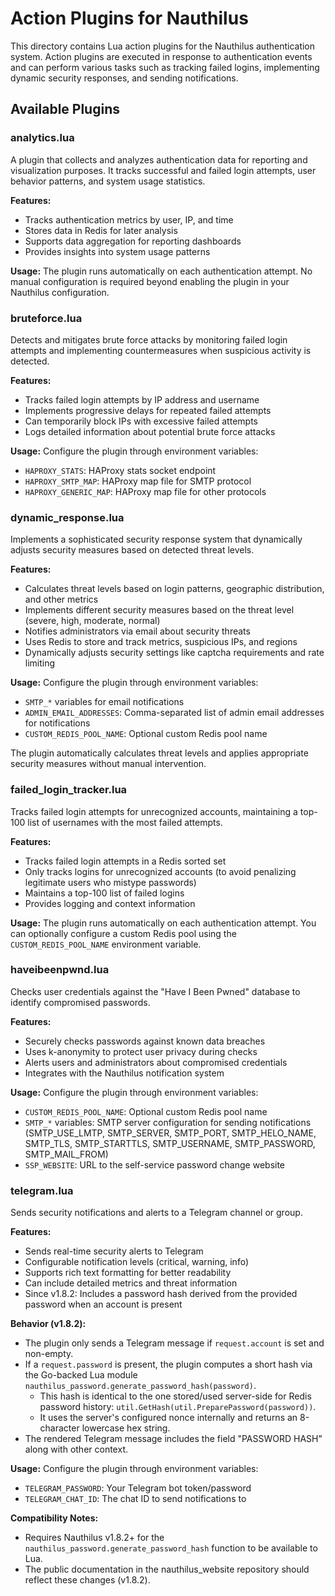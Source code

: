 # Action Plugins for Nauthilus

This directory contains Lua action plugins for the Nauthilus authentication system. Action plugins are executed in response to authentication events and can perform various tasks such as tracking failed logins, implementing dynamic security responses, and sending notifications.

## Available Plugins

### analytics.lua
A plugin that collects and analyzes authentication data for reporting and visualization purposes. It tracks successful and failed login attempts, user behavior patterns, and system usage statistics.

**Features:**
- Tracks authentication metrics by user, IP, and time
- Stores data in Redis for later analysis
- Supports data aggregation for reporting dashboards
- Provides insights into system usage patterns

**Usage:**
The plugin runs automatically on each authentication attempt. No manual configuration is required beyond enabling the plugin in your Nauthilus configuration.

### bruteforce.lua
Detects and mitigates brute force attacks by monitoring failed login attempts and implementing countermeasures when suspicious activity is detected.

**Features:**
- Tracks failed login attempts by IP address and username
- Implements progressive delays for repeated failed attempts
- Can temporarily block IPs with excessive failed attempts
- Logs detailed information about potential brute force attacks

**Usage:**
Configure the plugin through environment variables:
- `HAPROXY_STATS`: HAProxy stats socket endpoint
- `HAPROXY_SMTP_MAP`: HAProxy map file for SMTP protocol
- `HAPROXY_GENERIC_MAP`: HAProxy map file for other protocols

### dynamic_response.lua
Implements a sophisticated security response system that dynamically adjusts security measures based on detected threat levels.

**Features:**
- Calculates threat levels based on login patterns, geographic distribution, and other metrics
- Implements different security measures based on the threat level (severe, high, moderate, normal)
- Notifies administrators via email about security threats
- Uses Redis to store and track metrics, suspicious IPs, and regions
- Dynamically adjusts security settings like captcha requirements and rate limiting

**Usage:**
Configure the plugin through environment variables:
- `SMTP_*` variables for email notifications
- `ADMIN_EMAIL_ADDRESSES`: Comma-separated list of admin email addresses for notifications
- `CUSTOM_REDIS_POOL_NAME`: Optional custom Redis pool name

The plugin automatically calculates threat levels and applies appropriate security measures without manual intervention.

### failed_login_tracker.lua
Tracks failed login attempts for unrecognized accounts, maintaining a top-100 list of usernames with the most failed attempts.

**Features:**
- Tracks failed login attempts in a Redis sorted set
- Only tracks logins for unrecognized accounts (to avoid penalizing legitimate users who mistype passwords)
- Maintains a top-100 list of failed logins
- Provides logging and context information

**Usage:**
The plugin runs automatically on each authentication attempt. You can optionally configure a custom Redis pool using the `CUSTOM_REDIS_POOL_NAME` environment variable.

### haveibeenpwnd.lua
Checks user credentials against the "Have I Been Pwned" database to identify compromised passwords.

**Features:**
- Securely checks passwords against known data breaches
- Uses k-anonymity to protect user privacy during checks
- Alerts users and administrators about compromised credentials
- Integrates with the Nauthilus notification system

**Usage:**
Configure the plugin through environment variables:
- `CUSTOM_REDIS_POOL_NAME`: Optional custom Redis pool name
- `SMTP_*` variables: SMTP server configuration for sending notifications (SMTP_USE_LMTP, SMTP_SERVER, SMTP_PORT, SMTP_HELO_NAME, SMTP_TLS, SMTP_STARTTLS, SMTP_USERNAME, SMTP_PASSWORD, SMTP_MAIL_FROM)
- `SSP_WEBSITE`: URL to the self-service password change website

### telegram.lua
Sends security notifications and alerts to a Telegram channel or group.

**Features:**
- Sends real-time security alerts to Telegram
- Configurable notification levels (critical, warning, info)
- Supports rich text formatting for better readability
- Can include detailed metrics and threat information
- Since v1.8.2: Includes a password hash derived from the provided password when an account is present

**Behavior (v1.8.2):**
- The plugin only sends a Telegram message if `request.account` is set and non-empty.
- If a `request.password` is present, the plugin computes a short hash via the Go-backed Lua module `nauthilus_password.generate_password_hash(password)`.
  - This hash is identical to the one stored/used server-side for Redis password history: `util.GetHash(util.PreparePassword(password))`.
  - It uses the server's configured nonce internally and returns an 8-character lowercase hex string.
- The rendered Telegram message includes the field "PASSWORD HASH" along with other context.

**Usage:**
Configure the plugin through environment variables:
- `TELEGRAM_PASSWORD`: Your Telegram bot token/password
- `TELEGRAM_CHAT_ID`: The chat ID to send notifications to

**Compatibility Notes:**
- Requires Nauthilus v1.8.2+ for the `nauthilus_password.generate_password_hash` function to be available to Lua.
- The public documentation in the nauthilus_website repository should reflect these changes (v1.8.2).
